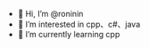 - 👋 Hi, I’m @roninin
- 👀 I’m interested in cpp、c#、java
- 🌱 I’m currently learning cpp
<!---
roninin/roninin is a ✨ special ✨ repository because its `README.md` (this file) appears on your GitHub profile.
You can click the Preview link to take a look at your changes.
--->
